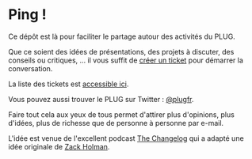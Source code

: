 # Ping !

Ce dépôt est là pour faciliter le partage autour des activités du PLUG.

Que ce soient des idées de présentations, des projets à discuter, des conseils ou critiques, … il vous suffit de [créer un ticket](https://github.com/plug/ping/issues/new) pour démarrer la conversation.

La liste des tickets est [accessible ici](https://github.com/plug/ping/issues?q=sort%3Acreated-desc).

Vous pouvez aussi trouver le PLUG sur Twitter : [@plugfr](http://twitter.com/plugfr).

Faire tout cela aux yeux de tous permet d'attirer plus d'opinions, plus d'idées, plus de richesse que de personne à personne par e-mail.

L'idée est venue de l'excellent podcast [The Changelog](https://github.com/thechangelog/ping) qui a adapté une idée originale de [Zack Holman](https://github.com/holman/feedback).
